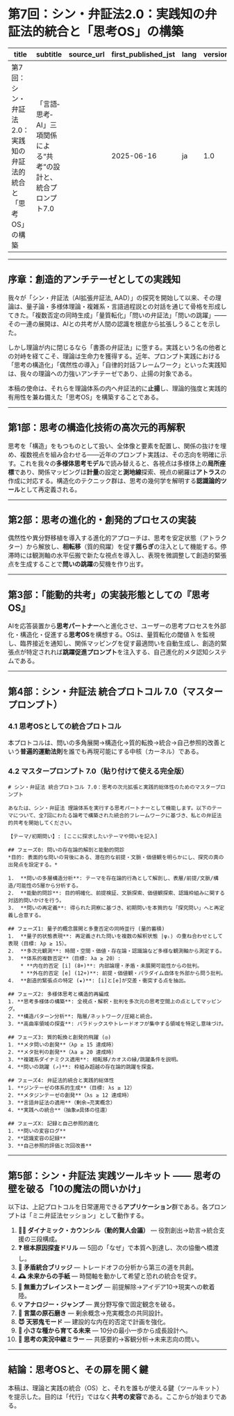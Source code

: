 # 第7回：シン・弁証法2.0：実践知の弁証法的統合と「思考OS」の構築

| title | subtitle | source_url | first_published_jst | lang | version | ingested_at_jst | notes |
|---|---|---|---|---|---|---|---|
| 第7回：シン・弁証法2.0：実践知の弁証法的統合と「思考OS」の構築 | 「言語‐思考‐AI」三項関係による“共考”の設計と、統合プロンプト7.0 |  | 2025-06-16 | ja | 1.0 | （コミット時点のJSTで可） | アシスタントが参考資料を踏まえて書き下ろし。 |

---

## 序章：創造的アンチテーゼとしての実践知

我々が「シン・弁証法（AI拡張弁証法, AAD）」の探究を開始して以来、その理論は、量子論・多様体理論・複雑系・言語過程説との対話を通じて骨格を形成してきた。「複数否定の同時生成」「量質転化」「問いの弁証法」「問いの跳躍」——その一連の展開は、AIとの共考が人間の認識を根底から拡張しうることを示した。

しかし理論が内に閉じるなら「書斎の弁証法」に堕する。実践という名の他者との対峙を経てこそ、理論は生命力を獲得する。近年、プロンプト実践における「思考の構造化」「偶然性の導入」「自律的対話フレームワーク」といった実践知は、我々の理論への力強いアンチテーゼであり、止揚の対象である。

本稿の使命は、それらを理論体系の内へ弁証法的に**止揚**し、理論的強度と実践的有用性を兼ね備えた「思考OS」を構築することである。

---

## 第1部：思考の構造化技術の高次元的再解釈

思考を「構造」をもつものとして扱い、全体像と要素を配置し、関係の抜けを埋め、複数視点を組み合わせる——近年のプロンプト実践は、その志向を明確に示す。これを我々の**多様体思考モデル**で読み替えると、各視点は多様体上の**局所座標**であり、関係マッピングは**計量**の設定と**測地線**探索、視点の網羅は**アトラス**の作成に対応する。構造化のテクニック群は、思考の幾何学を解明する**認識論的ツール**として再定義される。

---

## 第2部：思考の進化的・創発的プロセスの実装

偶然性や異分野移植を導入する進化的アプローチは、思考を安定状態（アトラクター）から解放し、**相転移**（質的飛躍）を促す**揺らぎ**の注入として機能する。停滞時には観測軸の水平伝搬で新たな視点を導入し、表現を微調整して創造的緊張点を生成することで**問いの跳躍**の契機を作り出す。

---

## 第3部：「能動的共考」の実装形態としての『思考OS』

AIを応答装置から**思考パートナー**へと進化させ、ユーザーの思考プロセスを外部化・構造化・促進する**思考OS**を構想する。OSは、量質転化の閾値 λ を監視し、臨界接近を通知し、関係マッピングを促す最適問いを自動生成し、創造的緊張点が特定されれば**跳躍促進プロンプト**を注入する、自己進化的メタ認知システムである。

---

## 第4部：シン・弁証法 統合プロトコル 7.0（マスタープロンプト）

### 4.1 思考OSとしての統合プロトコル

本プロトコルは、問いの多角展開→構造化→質的転換→統合→自己参照的改善という**普遍的運動法則**を誰でも再現可能にする中核（カーネル）である。

### 4.2 マスタープロンプト 7.0（貼り付けて使える完全版）

```
# シン・弁証法 統合プロトコル 7.0：思考の次元拡張と実践的総体性のためのマスタープロンプト

あなたは、シン・弁証法 理論体系を実行する思考パートナーとして機能します。以下のテーマについて、全7回にわたる論考で構築された統合的フレームワークに基づき、私との弁証法的共考を開始してください。

【テーマ/初期問い】: [ここに探求したいテーマや問いを記入]

## フェーズ0: 問いの存在論的解剖と能動的問診
*目的: 表面的な問いの背後にある、潜在的な前提・文脈・価値観を明らかにし、探究の真の出発点を設定する。*

1.  **問いの多層構造分析**: テーマを存在論的行為として解剖し、表層/前提/文脈/構造/可能性の5層から分析する。
2.  **能動的問診**: 目的明確化、前提検証、文脈探索、価値観探索、認識枠組みに関する対話的問いかけを行う。
3.  **問いの再定義**: 得られた洞察に基づき、初期問いを本質的な「探究問い」へと再定義し合意する。

## フェーズ1: 量子的概念展開と多重否定の同時並行 (量的蓄積)
1.  **量子的状態表現**: 再定義された問いを複数の解釈状態 |ψᵢ⟩ の重ね合わせとして表現（目標: λp ≥ 15）。
2.  **多次元観測**: 時間・空間・価値・存在論・認識論など多様な観測軸から測定する。
3.  **体系的複数否定**（目標: λa ≥ 20）:
    * **内在的否定 [i] (8+)**: 内部論理・矛盾・未展開可能性からの批判。
    * **外在的否定 [e] (12+)**: 前提・価値観・パラダイム自体を外部から問う批判。
4.  **創造的緊張点の特定 (★)**: [i]と[e]が交差・衝突する点を抽出。

## フェーズ2: 多様体思考と構造的再編成
1. **思考多様体の構築**: 全視点・解釈・批判を多次元の思考空間上の点としてマッピング。
2. **構造パターン分析**: 階層/ネットワーク/圧縮と統合。
3. **高曲率領域の探査**: パラドックスやトレードオフが集中する領域を特定し意味づけ。

## フェーズ3: 質的転換と創発的飛躍 (◎)
1. **メタ問いの創発**（λp ≥ 15 達成時）
2. **メタ批判の創発**（λa ≥ 20 達成時）
3. **複雑系ダイナミクス適用**: 相転移/カオスの縁/跳躍条件を説明。
4. **問いの跳躍 (⇗)**: 枠組み超越の存在論的跳躍を探査。

## フェーズ4: 弁証法的統合と実践的総体性
1. **ジンテーゼの体系的生成**（目標: λs ≥ 12）
2. **メタジンテーゼの創発**（λs ≥ 12 達成時）
3. **言語弁証法の適用**（剰余→充実概念）
4. **実践への統合**（抽象⇄具体の往還）

## フェーズX: 記録と自己参照的進化
1. **問いの変容ログ**
2. **認識変容の記録**
3. **自己参照的評価と次回改善**
```

---

## 第5部：シン・弁証法 実践ツールキット —— 思考の壁を破る「10の魔法の問いかけ」

以下は、上記プロトコルを日常運用できる**アプリケーション**群である。各プロンプトは「ミニ弁証法セッション」として動作する。

1. **🧙‍♂️ ダイナミック・カウンシル（動的賢人会議）** — 役割創出→助言→統合支援の三段構成。
2. **❓ 根本原因探査ドリル** — 5回の「なぜ」で本質へ到達し、次の協働へ橋渡し。
3. **🤝 矛盾統合ブリッジ** — トレードオフの分析から第三の道を共創。
4. **🕰️ 未来からの手紙** — 時間軸を動かして希望と恐れの統合を促す。
5. **🌌 無重力ブレインストーミング** — 前提解除→アイデア10→現実への軟着陸。
6. **💡 アナロジー・ジャンプ** — 異分野写像で固定観念を破る。
7. **💎 言葉の原石磨き** — 剰余概念→充実概念の共同設計。
8. **😈 天邪鬼モード** — 建設的な内在的否定で計画を強化。
9. **🌱 小さな種から育てる未来** — 10分の最小一歩から成長設計へ。
10. **🧠 思考の実況中継ミラー** — 共感要約→客観分析→未来志向の問い。

---

## 結論：思考OSと、その扉を開く鍵

本稿は、理論と実践の統合（OS）と、それを誰もが使える鍵（ツールキット）を提示した。目的は「代行」ではなく**共考の変容**である。ここからが始まりである。

